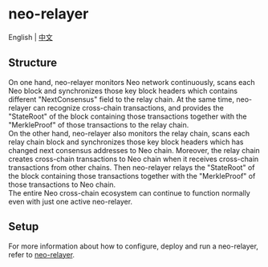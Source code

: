 # neo-relayer

English | [中文](./How_to_become_neo_relayer_CN.md)

## Structure

On one hand, neo-relayer monitors Neo network continuously, scans each Neo block and synchronizes those key block headers which contains different "NextConsensus" field to the relay chain. At the same time, neo-relayer can recognize cross-chain transactions, and provides the "StateRoot" of the block containing those transactions together with the "MerkleProof" of those transactions to the relay chain.  
On the other hand, neo-relayer also monitors the relay chain, scans each relay chain block and synchronizes those key block headers which has changed next consensus addresses to Neo chain. Moreover, the relay chain creates cross-chain transactions to Neo chain when it receives cross-chain transactions from other chains. Then neo-relayer relays the "StateRoot" of the block containing those transactions together with the "MerkleProof" of those transactions to Neo chain.  
The entire Neo cross-chain ecosystem can continue to function normally even with just one active neo-relayer.

## Setup

For more information about how to configure, deploy and run a neo-relayer, refer to [neo-relayer]([./How_to_become_neo_relayer_en.md](https://github.com/polynetwork/neo-relayer/blob/master/README.md)).
